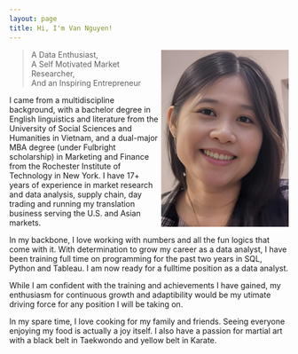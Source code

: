 ```yaml
---
layout: page
title: Hi, I'm Van Nguyen!
---
```


<img style="float:right" src="/assets/images/Profile_pic_RESIZE2.png">

> A Data Enthusiast, <br>
> A Self Motivated Market Researcher, <br>
> And an Inspiring Entrepreneur

I came from a multidiscipline background, with a bachelor degree in English linguistics and literature from the University of Social Sciences and Humanities in Vietnam, and a dual-major MBA degree (under Fulbright scholarship) in Marketing and Finance from the Rochester Institute of Technology in New York. I have 17+ years of experience in market research and data analysis, supply chain, day trading and running my translation business serving the U.S. and Asian markets.

In my backbone, I love working with numbers and all the fun logics that come with it. With determination to grow my career as a data analyst, I have been training full time on programming for the past two years in SQL, Python and Tableau. I am now ready for a fulltime position as a data analyst. 

While I am confident with the training and achievements I have gained, my enthusiasm for continuous growth and adaptibility would be my utimate driving force for any position I will be taking on.

In my spare time, I love cooking for my family and friends. Seeing everyone enjoying my food is actually a joy itself. I also have a passion for martial art with a black belt in Taekwondo and yellow belt in Karate.
